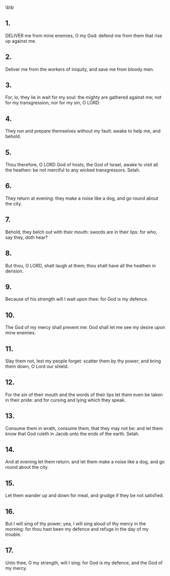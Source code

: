 \b\b
## 1.
DELIVER me from mine enemies, O my God: defend me from them that rise up against me.
## 2.
Deliver me from the workers of iniquity, and save me from bloody men.
## 3.
For, lo, they lie in wait for my soul: the mighty are gathered against me; not for my transgression, nor for my sin, O LORD.
## 4.
They run and prepare themselves without my fault: awake to help me, and behold.
## 5.
Thou therefore, O LORD God of hosts, the God of Israel, awake to visit all the heathen: be not merciful to any wicked transgressors.  Selah.
## 6.
They return at evening: they make a noise like a dog, and go round about the city.
## 7.
Behold, they belch out with their mouth: swords are in their lips: for who, say they, doth hear?
## 8.
But thou, O LORD, shalt laugh at them; thou shalt have all the heathen in derision.
## 9.
Because of his strength will I wait upon thee: for God is my defence.
## 10.
The God of my mercy shall prevent me: God shall let me see my desire upon mine enemies.
## 11.
Slay them not, lest my people forget: scatter them by thy power; and bring them down, O Lord our shield.
## 12.
For the sin of their mouth and the words of their lips let them even be taken in their pride: and for cursing and lying which they speak.
## 13.
Consume them in wrath, consume them, that they may not be: and let them know that God ruleth in Jacob unto the ends of the earth.  Selah.
## 14.
And at evening let them return; and let them make a noise like a dog, and go round about the city.
## 15.
Let them wander up and down for meat, and grudge if they be not satisfied.
## 16.
But I will sing of thy power; yea, I will sing aloud of thy mercy in the morning: for thou hast been my defence and refuge in the day of my trouble.
## 17.
Unto thee, O my strength, will I sing: for God is my defence, and the God of my mercy.
